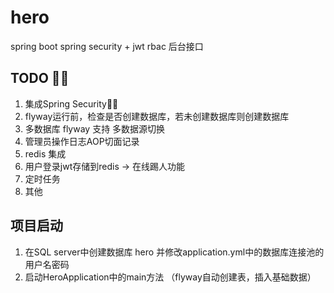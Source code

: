 # hero

spring boot spring security + jwt rbac 后台接口

## TODO 🎉🎉

1. 集成Spring Security🎉🎉
2. flyway运行前，检查是否创建数据库，若未创建数据库则创建数据库
3. 多数据库 flyway 支持 多数据源切换
4. 管理员操作日志AOP切面记录
5. redis 集成
6. 用户登录jwt存储到redis -> 在线踢人功能
7. 定时任务
8. 其他

## 项目启动

1. 在SQL server中创建数据库 hero 并修改application.yml中的数据库连接池的用户名密码
2. 启动HeroApplication中的main方法 （flyway自动创建表，插入基础数据）
